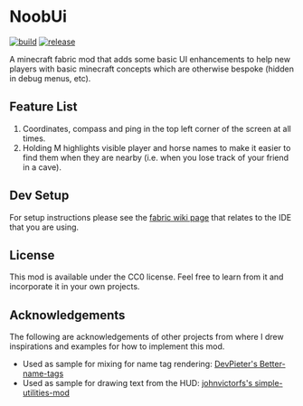 # NoobUi

[![build](https://github.com/door-bell/noob-ui/actions/workflows/build.yml/badge.svg)](https://github.com/door-bell/noob-ui/actions/workflows/build.yml)
[![release](https://github.com/door-bell/noob-ui/actions/workflows/release.yml/badge.svg)](https://github.com/door-bell/noob-ui/actions/workflows/release.yml)

A minecraft fabric mod that adds some basic UI enhancements to help new players with basic minecraft concepts which are otherwise bespoke (hidden in debug menus, etc).

## Feature List
1. Coordinates, compass and ping in the top left corner of the screen at all times.
2. Holding M highlights visible player and horse names to make it easier to find them when they are nearby (i.e. when you lose track of your friend in a cave).

## Dev Setup
For setup instructions please see the [fabric wiki page](https://fabricmc.net/wiki/tutorial:setup) that relates to the IDE that you are using.

## License
This mod is available under the CC0 license. Feel free to learn from it and incorporate it in your own projects.

## Acknowledgements
The following are acknowledgements of other projects from where I drew inspirations and examples for how to implement this mod.
* Used as sample for mixing for name tag rendering: [DevPieter's Better-name-tags](https://github.com/DevPieter/Better-Name-Tags/blob/master/src/main/java/nl/devpieter/betternametags/mixin/EntityRendererMixin.java#L43)
* Used as sample for drawing text from the HUD: [johnvictorfs's simple-utilities-mod](https://github.com/johnvictorfs/simple-utilities-mod)
